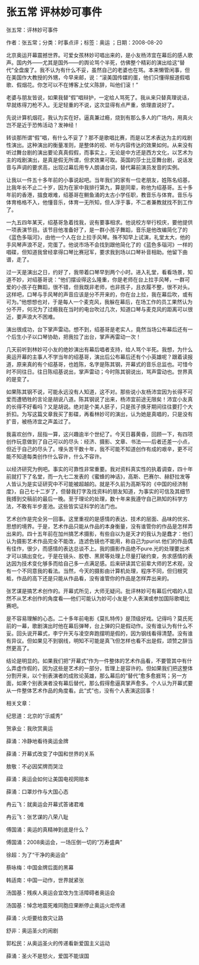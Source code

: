 # 张五常  评林妙可事件  
  
张五常：评林妙可事件  
作者：张五常；分类：时事点评；标签：奥运 ；日期：2008-08-20  
北京奥运开幕震撼世界。可爱女孩林妙可唱出来的，是小友杨沛宜在幕后的感人歌声。国内外——尤其是国外——的舆论骂个半死，仿佛整个精彩的演出给这“替代”全盘废了。我不认为有什么不妥，虽然自己的老婆也在骂。本来懒管闲事，但在美国作大教授的外甥，今早来邮，说：“滚美国传媒的蛋，他们只懂得报道假唱歌、假烟花。你怎可以不在博客上仗义陈辞，叫他们滚！”  
老婆与朋友皆说，如果我替“假”唱辩护，一定给人骂死了。我从来只替真理说话，早就练得刀枪不入。无足轻重的不说，这次显得有点严重，依理直说好了。  
先说计算机烟花，我认为实在好。逼真兼过瘾，烧到有那么多人的广场内，用真火岂不是近于恐怖活动？发神经！  
转谈那所谓“假”唱，有什么不妥了？那不是歌唱比赛，而是以艺术表达为主的戏剧性演出。这种演出的衡量准则，是整体的视、听与内容传达的效果如何。从来没有听过舞台剧的演出要论真真假假，而事实上，无论是中方还是西方文化，以艺术为主的戏剧演出，是真是假无所谓，但求效果可取。英国的莎士比亚舞台剧，说话发音与声调的要求高，出现过幕后用专人朗诵台词，替代幕前演员发音的实例。  
让我以一件五十多年前的小事说起吧。当年我们的家有一位老朋友，姓陈名绍基，比我年长不止二十岁，因为在家中我排行第九，算是同辈，称他为绍基哥。五十多年前的香港，搵食艰难，绍基哥在鲗鱼涌的太古小学任职，教音乐与体育。音乐与体育格格不入，他懂音乐，体育一无所知，但人浮于事，不二者兼教就找不到工作了。  
一九五四年某天，绍基哥急着找我，说有要事相求。他说校方举行校庆，要他提供一项表演节目。该节目他准备好了，是一群小孩子舞蹈，音乐是他改编简化了的《蓝色多瑙河》，由他一个人在台上拉手风琴。殊不知早上试演，礼堂太大，他的手风琴声浪不足，完蛋了。他说市场不会找到跟他简化了的《蓝色多瑙河》一样的唱碟，但知道我曾经拿得口琴比赛冠军，要求我到场以口琴补音相助。他留下曲谱，走了。  
过一天是演出之日，约好了，我带着口琴早到两个小时。进入礼堂，看看场景，知道不妙，对绍基哥说：“他们摆设得这么隆重，你是老师在台上拉手风琴，一群可爱的小孩子在舞蹈，很不错，但我既非老师，也非孩子，且衣履不整，很不对头。这样吧，口琴与手风琴的声音应该是分不开来的，你在台上拉，我在幕后吹，或有可为。”他想想也对，于是每人一个麦克风，我躲在幕后，在场工作的员工果然认为分不开，何况为了过瘾我在当时的电台吹过几次，知道口琴与麦克风的距离可以很近，要声浪大不困难。  
演出很成功，台下掌声雷动。想不到，绍基哥是老实人，竟然当场公布幕后还有一个后生小子以口琴协助，把我拉了出台，掌声再雷动一次！  
几天前听到林妙可小友的绝妙演出有幕后唱者支持，给人骂个半死。我想，为什么奥运开幕的主事人不学当年的绍基哥，演出后公布幕后还有个小英雄呢？跟着读报道，原来真的有个绍基哥，也姓陈，名字是陈其钢，开幕式的音乐总监也。可惜今时不同往日。往日陈绍基说出，掌声雷动；今时陈其钢说出，骂声雷动也。世界真的是变了。  
如果陈其钢不说，可能永远没有人知道，这不对。那些说小友杨沛宜因为长得不可爱而遭牺牲的言论是胡说八道。陈其钢说了出来，杨沛宜前途无限矣！沛宜小友真的长得不好看吗？又是胡说。绝对是个美人胚子，只是孩子换牙期间往往要打个大折扣。为写这篇文章我买了影碟，再看林妙可的演出，认为她是真唱的，只是没有扩音，被杨沛宜之声盖过了。  
我喜欢创作，屈指一算，这兴趣逾半个世纪了。今天日暮黄昏，回顾一下，有四项创作玩意做到了自己可以的尽头：经济、摄影、文章、书法——后者还差一小点，但近于自己的尽头了。埋头苦干数十年，我不可能不知道创作有成的艰辛，更不可能不知道每类创作什么容许，什么不容许。  
以经济研究为例吧。事实的可靠性非常重要。我对资料真实性的执着调查，四十年前就打下了名堂，而一九七二发表的《蜜蜂的神话》，高斯、巴赛尔、赫舒拉发等人皆认为是实证研究中不可能被超越的。就是不久前为高斯写的《中国的经济制度》，自己七十二岁了，但替我打字及找资料的朋友知道，为事实的可信及其细节我搏到交稿前的最后一晚。至于理论的处理，数十年来我遵守自己熟知的科学方法，不敢有半步差池。这些皆实证科学的法门也。  
艺术创作是完全另一回事。这里重视的是感情的表达、技术的层面、品味的优劣、思想的境界。于是，艺术作品只能从作品的本身衡量，没有谁管你的作品是怎样弄出来的。四十五年前在加州搞艺术摄影，有些自以为是天才的我认为是蠢才：他们认为摄影艺术作品完全不能改，连滤色镜也不能用，称自己为purist.他们的作品偶有佳作，很少，而感情的表达总谈不上。我的摄影作品绝不pure.光的处理要出术才可以搞出变化，于是在镜头、胶卷、黑房等处理上尽量打破约束，务求感情的表达因为技术变化够多而给自己多一点满足感。后来研读其它前辈大师的艺术观，没有一个不同意我的看法。当然，今天的摄影由计算机处理，程序不同，但归根究柢，作品的高下还是只能从作品看，没有谁管你的作品是怎样弄出来的。  
张艺谋是搞艺术创作的。开幕式所见，大师无疑问。批评林妙可有幕后代唱的人显然不从艺术创作的角度看──他们可能认为妙可小友是个人表演或参加国际歌唱比赛吧。  
是不容易理解的心态。二十多年前电影《莫扎特传》是顶级好戏。记得吗？莫氏死前的一幕，歌剧演出时他在幕后弹琴，台上弹的只是假动作。没有谁认为有什么不妥。回头说开幕式，李宁升天与凌空奔跑摆明是假的，因为钢线看得清楚。没有谁有异议。但如果见不到钢线，明知不可能是真飞但怎样也看不出是假，颂赞之辞当然更高了。  
结论是明显的。如果我们把“开幕式”作为一件整体的艺术作品看，不要管其中有什么弄虚作假的，因为这些是艺术的一部分，哲理上是容许的。但如果我们把这整体分割开来，以个别表演者的成败论英雄，那么幕后的“替代”愈多愈捱骂；另一方面，如果个别表演者没有幕后替代，那么假得愈逼真掌声愈多。个人认为开幕式要从一件整体艺术作品的角度看。此“式”也，没有个人表演这回事！  
  
相关文章：  
纪思道：北京的“示威秀”  
贺承业：我欣赏奥运  
薛涌：冷静地看待奥运金牌  
薛涌：开幕式改变了中国和世界的关系  
敖敬：不必因奖牌而哭泣  
薛涌：奥运会如何让美国电视网赔本  
薛涌：口罩炒作与大国心态  
冉云飞：就奥运会开幕式答诸君难  
冉云飞：张艺谋的八荣八耻  
傅国涌：奥运的真精神到底是什么？  
傅国涌：2008奥运会，一场压倒一切的“万寿盛典”  
徐超：为了“干净的奥运会”  
蔡咏梅：中国金牌后面的黑幕  
韩适南：中国一动作，世界就紧张  
汤国基：残疾人奥运会宜改为生活障碍者奥运会  
汤国基：悼念地震死难同胞应果断停止奥运火炬传递  
薛涌：火炬要给救灾让路  
舒非：奥运圣火的闹剧  
郭松民：从奥运圣火的传递看新爱国主义运动  
薛涌：圣火不是怒火，爱国不能误国